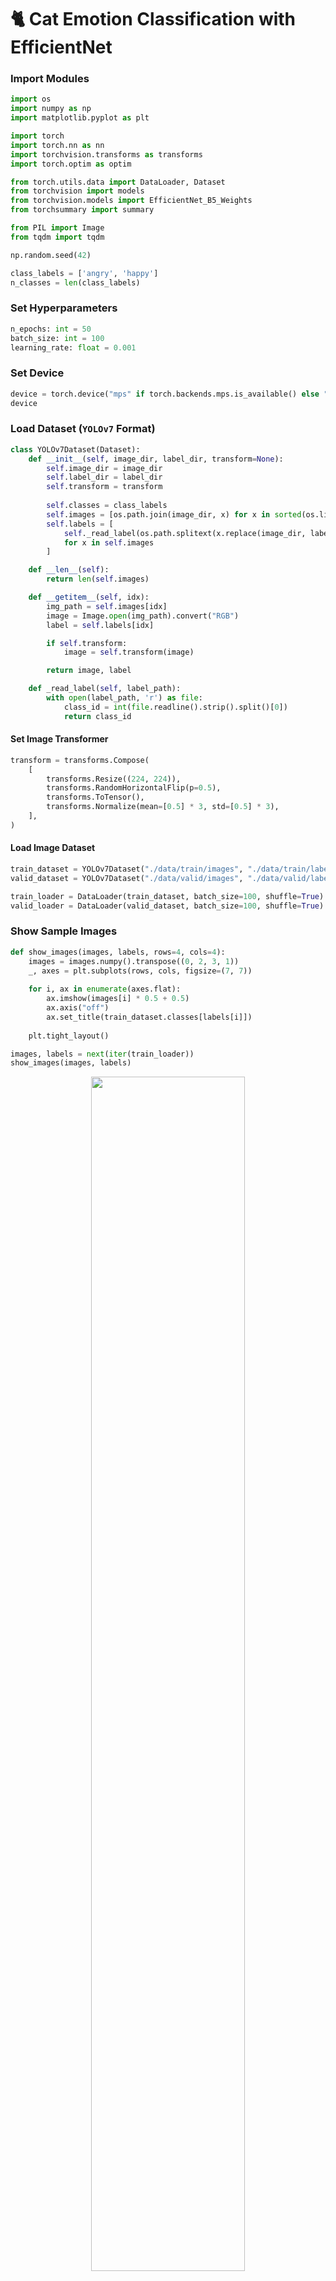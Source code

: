 # 🐈 Cat Emotion Classification with EfficientNet

### Import Modules

```py
import os
import numpy as np
import matplotlib.pyplot as plt

import torch
import torch.nn as nn
import torchvision.transforms as transforms 
import torch.optim as optim

from torch.utils.data import DataLoader, Dataset
from torchvision import models
from torchvision.models import EfficientNet_B5_Weights
from torchsummary import summary

from PIL import Image 
from tqdm import tqdm
```

```py
np.random.seed(42)

class_labels = ['angry', 'happy']
n_classes = len(class_labels)
```

### Set Hyperparameters

```py
n_epochs: int = 50
batch_size: int = 100
learning_rate: float = 0.001
```

### Set Device

```py
device = torch.device("mps" if torch.backends.mps.is_available() else "cpu")
device
```

### Load Dataset (`YOLOv7` Format)

```py
class YOLOv7Dataset(Dataset):
    def __init__(self, image_dir, label_dir, transform=None):
        self.image_dir = image_dir
        self.label_dir = label_dir
        self.transform = transform
        
        self.classes = class_labels
        self.images = [os.path.join(image_dir, x) for x in sorted(os.listdir(image_dir))]
        self.labels = [
            self._read_label(os.path.splitext(x.replace(image_dir, label_dir))[0] + '.txt') 
            for x in self.images
        ]

    def __len__(self):
        return len(self.images)

    def __getitem__(self, idx):
        img_path = self.images[idx]
        image = Image.open(img_path).convert("RGB")
        label = self.labels[idx]

        if self.transform:
            image = self.transform(image)

        return image, label

    def _read_label(self, label_path):
        with open(label_path, 'r') as file:
            class_id = int(file.readline().strip().split()[0])
            return class_id
```

#### Set Image Transformer

```py
transform = transforms.Compose(
    [
        transforms.Resize((224, 224)),
        transforms.RandomHorizontalFlip(p=0.5),
        transforms.ToTensor(),
        transforms.Normalize(mean=[0.5] * 3, std=[0.5] * 3),
    ],
)
```

#### Load Image Dataset

```py
train_dataset = YOLOv7Dataset("./data/train/images", "./data/train/labels", transform=transform)
valid_dataset = YOLOv7Dataset("./data/valid/images", "./data/valid/labels", transform=transform)

train_loader = DataLoader(train_dataset, batch_size=100, shuffle=True)
valid_loader = DataLoader(valid_dataset, batch_size=100, shuffle=True)
```

### Show Sample Images

```py
def show_images(images, labels, rows=4, cols=4):
    images = images.numpy().transpose((0, 2, 3, 1))
    _, axes = plt.subplots(rows, cols, figsize=(7, 7))
    
    for i, ax in enumerate(axes.flat):
        ax.imshow(images[i] * 0.5 + 0.5)
        ax.axis("off")
        ax.set_title(train_dataset.classes[labels[i]])
    
    plt.tight_layout()

images, labels = next(iter(train_loader))
show_images(images, labels)
```

<center>
    <img src="img/image.png" height="70%" width="70%">
</center>

### Import `EfficientNet-B5`

<center>
    <img src="https://www.researchgate.net/publication/358585113/figure/fig4/AS:1123594918739968@1644897312526/A-A-concise-representation-of-the-EfficientNet-B0-model-B-The-building-blocks-of.png" height="70%" width="70%">
</center>

```py
model = models.efficientnet_b5(weights=EfficientNet_B5_Weights.DEFAULT)
```

### Transfer Learning

```py
for param in model.parameters():
    param.requires_grad = False

n_features = model.classifier[1].in_features
model.classifier[1] = nn.Linear(n_features, n_classes)

summary(model, input_size=(3, 224, 224), batch_size=batch_size)
```

#### EfficientNet-B5 Summary

- Total params: `28,344,882`

- Trainable params: `4,098`

- Non-trainable params: `28,340,784`

```py
model = model.to(device)
```

### Start Training

#### Set Loss and Optimizer

```py
criterion = nn.CrossEntropyLoss()
optimizer = optim.Adam(model.parameters(), lr=learning_rate)
```

#### Train Loop

```py
running_loss_arr = []
valid_loss_arr = []

best_valid_loss = np.inf

for epoch in range(n_epochs):
    model.train()
    train_loop = tqdm(
        enumerate(train_loader), 
        total=len(train_loader), 
        desc=f"Epoch {epoch+1}/{n_epochs} Train",
    )
    
    epoch_loss_arr = []
    for batch_idx, (data, targets) in train_loop:
        data = data.to(device)
        targets = targets.to(device)
        
        optimizer.zero_grad()
        
        scores = model(data)
        loss = criterion(scores, targets)
        loss.backward()
        optimizer.step()
        
        epoch_loss_arr.append(loss.item())
        running_loss_arr.append(loss.item())
        
        train_loop.set_postfix(loss=np.mean(epoch_loss_arr))
    
    is_best = False
    model.eval()
    with torch.no_grad():
        valid_loss = 0
        for data, targets in valid_loader:
            data = data.to(device)
            targets = targets.to(device)
            
            scores = model(data)
            loss = criterion(scores, targets)
            
            valid_loss += loss.item()
        
        valid_loss /= len(valid_loader)
        valid_loss_arr.append(valid_loss)
        
        if valid_loss < best_valid_loss:
            best_valid_loss = valid_loss
            is_best = True
        
        print(f'Validation Loss after epoch {epoch + 1}: {valid_loss:.4f}')
    
    if is_best:
        torch.save(
            { 
                "model_state_dict": model.state_dict(), 
                "optimizer_state_dict": optimizer.state_dict(), 
            },
            f=f"./model/effnet_b5_{valid_loss:.4f}.luma"
        )
        print(f"Saved model due to improvement on validation loss.")
```

### Plot Running Loss

```py
fig = plt.figure(figsize=(10, 5))
ax1 = fig.add_subplot(1, 2, 1)
ax2 = fig.add_subplot(1, 2, 2)

fig.suptitle("EfficientNet B5 Losses")

ax1.plot(running_loss_arr, lw=1, c="royalblue")
ax1.set_xlabel("Batches")
ax1.set_ylabel("Loss")
ax1.set_title("Training Loss")
ax1.grid(alpha=0.3)

ax2.plot(valid_loss_arr, lw=1, c="crimson")
ax2.set_xlabel("Epochs")
ax2.set_ylabel("Loss")
ax2.set_title("Validation Loss")
ax2.grid(alpha=0.3)

fig.tight_layout()
```

<center>
    <img src="img/image1.png" height="80%" width="80%">
</center>

### Import Best Model

```py
model = models.efficientnet_b5(weights=EfficientNet_B5_Weights.DEFAULT)

n_features = model.classifier[1].in_features
model.classifier[1] = nn.Linear(n_features, n_classes)

optimizer = optim.Adam(model.parameters(), lr=learning_rate)

model_path = f"./model/cat_emotion_effnet_b5.luma"
checkpoint = torch.load(model_path)

model.load_state_dict(checkpoint['model_state_dict'])
optimizer.load_state_dict(checkpoint['optimizer_state_dict'])

print(model_path)
```

*./model/cat_emotion_effnet_b5.luma*

```py
model = model.to(device)
```

### Evaluate with Validation Set

```py
model.eval()
_loss_arr = []
correct = 0
with torch.no_grad():
    for x, y in valid_loader:
        x = x.to(device)
        y = y.to(device)
        
        out = model(x)
        _, preds = torch.max(out, 1)
        
        correct += (preds == y).sum().item()
        _loss = criterion(out, y)
        _loss_arr.append(_loss.cpu().numpy())

_loss_avg = np.average(_loss_arr)

print(f"Avg. Valid. Loss: {_loss_avg},", 
      f"Accuracy: {correct / len(valid_loader.dataset) * 100} %")
```

*Avg. Valid. Loss: 0.31504496932029724, Accuracy: 83.82352941176471 %*

### Visualize Trained Weights

```py
def plot_weights(weights, nrows: int, ncols: int, title: str) -> None:
    weights_min, weights_max = weights.min(), weights.max()
    weights = (weights - weights_min) / (weights_max - weights_min)
    
    fig, axes = plt.subplots(nrows, ncols, figsize=(6, 4))
    fig.suptitle(title)
    
    for i, ax in enumerate(axes.flat):
        ax.axis('off')
        if i < weights.shape[0]:
            img = weights[i].transpose((1, 2, 0))
            ax.imshow(img)
            ax.axis('off')
    
    fig.tight_layout()
```

#### Main Convolution Filters

```py
weights = model.features[0][0].weight.data.cpu().numpy()
plot_weights(weights, 4, 8, title="Main Convolution Filters")
```

<center>
    <img src="img/image2.png" height="80%" width="80%">
</center>

#### Plot Feature Maps of the Main Convolution Filter

```py
def forward_conv1(image_tensor):
    model.eval()
    with torch.no_grad():
        conv1_output = model.features[0][0](image_tensor)
    return conv1_output

def plot_feature_maps(original_img, feature_maps, n_maps):
    if torch.is_tensor(feature_maps):
        feature_maps = feature_maps.detach().cpu().numpy()
    
    rows = n_maps // 8
    fig, axes = plt.subplots(rows, 8, figsize=(9, rows * 1.2))
    
    if n_maps > 8:
        axes = axes.flatten()

    img = original_img.numpy().transpose((1, 2, 0))
    for i, ax in enumerate(axes):
        ax.axis('off')
        if i == 0:
            ax.imshow(img / 2 + 0.5)
        if i < n_maps and i > 0:
            ax.imshow(feature_maps[0, i], cmap="RdYlBu")

    fig.tight_layout()
```

```py
sample_img, _ = next(iter(train_loader))
conv1_out = forward_conv1(sample_img.to(device))

plot_feature_maps(sample_img[0], conv1_out, n_maps=32)
```

<center>
    <img src="img/image3.png" height="80%" width="80%">
</center>

### Evaluate Test Dataset

#### Load Test Dataset

```py
test_dataset = YOLOv7Dataset("./data/test/images", "./data/test/labels", transform=transform)
test_loader = DataLoader(test_dataset, batch_size=16, shuffle=True)
```

```py
model.eval()

correct = 0
total = 0
with torch.no_grad():
    for data in test_loader:
        images, labels = data

        images = images.to(device)
        labels = labels.to(device)

        outputs = model(images)
        _, predicted = torch.max(outputs.data, 1)

        total += labels.size(0)
        correct += (predicted == labels).sum().item()
```

```py
accuracy = 100 * correct / total
print(f'Accuracy of the model on the test images: {accuracy:.2f} %')
```

*Accuracy of the model on the test images: 97.22 %*

#### Confusion Matrix

```py
from sklearn.metrics import confusion_matrix
import seaborn as sns

model.eval()
actuals = []
predictions = []

with torch.no_grad():
    for images, labels in test_loader:
        images = images.to(device)
        labels = labels.to(device)
        
        outputs = model(images)
        _, predicted = torch.max(outputs, 1)
        
        actuals.extend(labels.cpu().numpy())
        predictions.extend(predicted.cpu().numpy())

actuals = np.array(actuals)
predictions = np.array(predictions)

cm = confusion_matrix(actuals, predictions)

fig, ax = plt.subplots(figsize=(5, 4))
sns.heatmap(cm, annot=True, ax=ax, fmt='d', cmap='Blues', square=True)

label_font = {'size': '12'}
ax.set_xlabel('Predicted labels', fontdict=label_font)
ax.set_ylabel('True labels', fontdict=label_font)
ax.set_title('Confusion Matrix', fontdict={'size': 15})

ax.xaxis.set_ticklabels(class_labels)
ax.yaxis.set_ticklabels(class_labels)
plt.tight_layout()
```

<center>
    <img src="img/image4.png" height="50%" width="50%">
</center>

#### Plot Sample Prediction

```py
from torchvision.utils import make_grid

classes = {cl: label for cl, label in enumerate(class_labels)}

model.eval()
dataiter = iter(test_loader)
images, labels = next(dataiter)

images = images.to(device)
labels = labels.to(device)

with torch.no_grad():
    outputs = model(images)

_, preds = torch.max(outputs, 1)
images = images.cpu()

fig = plt.figure(figsize=(8, 8))

for i in range(16):
    ax = fig.add_subplot(4, 4, i + 1, xticks=[], yticks=[])
    img_grid = make_grid(images[i]).numpy() / 2 + 0.5
    
    plt.imshow(np.transpose(img_grid, (1, 2, 0)))
    plt.axis('off')
    
    ax.set_title(f"pred: {classes[preds[i].item()]}, " 
                 + f"truth: {classes[labels[i].item()]}", fontsize=9)

fig.suptitle(f"Predictions Over 16 Sample Test Dataset " 
             + f"(Acc: {accuracy:.2f}%)")
plt.tight_layout()
```

<center>
    <img src="img/image5.png" height="70%" width="70%">
</center>

### Trace Pass Forwarding Procedure via Real-World Image

#### 0️⃣ Load Image and Tensorize

```py
image = Image.open("./data/sample.png").convert('RGB')
image_tensor = transform(image).unsqueeze(0).to(device)
image
```

<center>
    <img src="img/image6.png" height="40%" width="40%">
</center>

#### 1️⃣ Set-Up Hooks

```py
activations = {}

def get_activation(name):
    def hook(model, input, output):
        activations[name] = output.detach()
    return hook

for name, layer in model.named_children():
    layer.register_forward_hook(get_activation(name))
    
model.eval()
output = model(image_tensor)
```

#### 2️⃣ Set Plotting Function and Save Step-by-Step Activation

```py
def plot_maps(input_img, feat_maps, size, n_maps, title, cmap='RdYlBu'):
    feat_maps = feat_maps[:n_maps]

    fig, axs = plt.subplots(size, size, figsize=(5, 5))
    fig.suptitle(title)

    axs[0, 0].imshow(input_img.numpy().transpose((1, 2, 0)) * 0.5 + 0.5)
    axs[0, 0].set_title('Original', fontsize=8)
    axs[0, 0].axis('off')

    for idx, fmap in enumerate(feat_maps):
        if idx == 0: 
            continue
        row = idx // size
        col = idx % size
        ax = axs[row, col]
        ax.imshow(fmap.cpu().detach().numpy(), cmap=cmap)
        ax.axis('off')
        
    total_plots = n_maps + 1
    for idx in range(total_plots, size ** 2):
        row = idx // size
        col = idx % size
        axs[row, col].axis('off')

    plt.tight_layout()
```

```py
n_blocks = len(model.features)

out = image_tensor
outputs = [out]
for i in range(n_blocks):
    out = model.features[i](out)
    outputs.append(out)
```

#### 3️⃣ Plot First Activation

```py
n = 0
plot_maps(
    input_img=image_tensor[0].cpu(),
    feat_maps=model.features[n][0](outputs[n])[0],
    size=4,
    n_maps=16,
    title="First Activation",
)
```

<center>
    <img src="img/image7.png" height="50%" width="50%">
</center>

#### 4️⃣ Plot Third Activation

```py
n = 2
plot_maps(
    input_img=image_tensor[0].cpu(),
    feat_maps=model.features[n][0](outputs[n])[0],
    size=4,
    n_maps=16,
    title="First Activation",
)
```

<center>
    <img src="img/image8.png" height="50%" width="50%">
</center>

#### 5️⃣ Plot Fifth Activation

```py
n = 4
plot_maps(
    input_img=image_tensor[0].cpu(),
    feat_maps=model.features[n][0](outputs[n])[0],
    size=4,
    n_maps=16,
    title="First Activation",
)
```

<center>
    <img src="img/image9.png" height="50%" width="50%">
</center>

#### 6️⃣ Plot Seventh Activation

```py
n = 6
plot_maps(
    input_img=image_tensor[0].cpu(),
    feat_maps=model.features[n][0](outputs[n])[0],
    size=4,
    n_maps=16,
    title="First Activation",
)
```

<center>
    <img src="img/image10.png" height="50%" width="50%">
</center>

#### 8️⃣ Plot Classifier's Neuron Activation

```py
clf_weights = model.classifier[1].weight.detach().cpu().numpy().reshape(2, 64, 32)

fig = plt.figure(figsize=(7, 5))
ax1 = fig.add_subplot(1, 2, 1)
ax2 = fig.add_subplot(1, 2, 2)

im1 = ax1.imshow(clf_weights[0], cmap="coolwarm_r")
ax1.set_title("Weights for 'angry'")
ax1.axis("off")

im2 = ax2.imshow(clf_weights[1], cmap="coolwarm_r")
ax2.set_title("Weights for 'happy'")
ax2.axis("off")

fig.suptitle("Classifier Weights Over Classes")
fig.colorbar(im1, ax=ax1,fraction=0.09)
fig.colorbar(im2, ax=ax2,fraction=0.09)
fig.tight_layout()
```

<center>
    <img src="img/image11.png" height="70%" width="70%">
</center>

#### 📊 Show Final Prediction

```py
def softmax(logits):
    exp_logits = np.exp(logits)
    return exp_logits / np.sum(exp_logits)
```

```py
pred = model(image_tensor)
pred = pred.detach().cpu().numpy().flatten()
prob = softmax(pred)

image_np = image_tensor[0].detach().cpu().numpy()
image_np = image_np.transpose(1, 2, 0)
image_np = image_np * 0.5 + 0.5

fig = plt.figure(figsize=(8, 4))
ax1 = fig.add_subplot(1, 2, 1)
ax2 = fig.add_subplot(1, 2, 2)

ax1.imshow(image_np)
ax1.set_title("Original Image")
ax1.axis("off")

ax2.bar(class_labels, prob, width=0.3)
ax2.set_ylabel("Probability")
ax2.set_title("Predicted Probability")
ax2.grid(alpha=0.2)

title = f"angry: {prob[0] * 100:.2f}%, happy: {prob[1] * 100:.2f}%"

fig.suptitle(f"Final Prediction [{title}]")
fig.tight_layout()
```

<center>
    <img src="img/image12.png" height="80%" width="80%">
</center>
